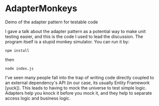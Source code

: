 # AdapterMonkeys
Demo of the adapter pattern for testable code

I gave a talk about the adapter pattern as a potential way to make unit testing easier, and this is the code I used to lead the discussion.  The program itself is a stupid monkey simulator.  You can run it by:

```shell
npm install
```

then

```shell
node index.js
```

I've seen many people fall into the trap of writing code directly coupled to an external dependency's API (in our case, its usually Entity Framework [yuck]).  This leads to having to mock the universe to test simple logic.  Adapters help you knock it before you mock it, and they help to separate access logic and business logic.
